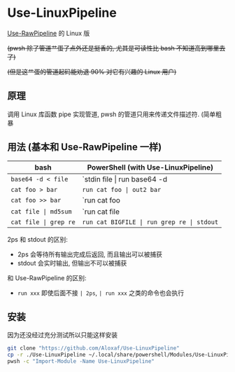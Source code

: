 # Use-LinuxPipeline

[Use-RawPipeline](https://github.com/GeeLaw/PowerShellThingies/tree/master/modules/Use-RawPipeline) 的 Linux 版

<s>(pwsh 除了管道艹蛋了点外还是挺香的, 尤其是可读性比 bash 不知道高到哪里去了)</s>

<s>(但是这艹蛋的管道起码能劝退 90% 对它有兴趣的 Linux 用户)</s>

## 原理

调用 Linux 库函数 pipe 实现管道, pwsh 的管道只用来传递文件描述符. (简单粗暴

## 用法 (基本和 Use-RawPipeline 一样)

| bash | PowerShell (with Use-LinuxPipeline) |
| --- | --- |
| `base64 -d < file` | `stdin file \| run base64 -d | 2ps` |
| `cat foo > bar` | `run cat foo \| out2 bar` |
| `cat foo >> bar` | `run cat foo |\ add2 bar` |
| `cat file \| md5sum` | `run cat file | run md5sum \| 2ps` |
| `cat file \| grep re` | `run cat BIGFILE \| run grep re \| stdout` |

2ps 和 stdout 的区别:

- 2ps 会等待所有输出完成后返回, 而且输出可以被捕获
- stdout 会实时输出, 但输出不可以被捕获

和 Use-RawPipeline 的区别:

- `run xxx` 即使后面不接 `| 2ps`, `| run xxx` 之类的命令也会执行

## 安装

因为还没经过充分测试所以只能这样安装

```bash
git clone "https://github.com/Aloxaf/Use-LinuxPipeline"
cp -r ./Use-LinuxPipeline ~/.local/share/powershell/Modules/Use-LinuxPipeline
pwsh -c "Import-Module -Name Use-LinuxPipeline"
```

